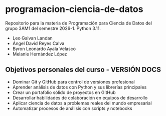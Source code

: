 # programacion-ciencia-de-datos

Repositorio para la materia de Programación para Ciencia de Datos del grupo 3AM1 del semestre 2026-1. Python 3.11.

- Leo Galvan Landan  
- Ángel David Reyes Calva  
- Byron Leonardo Ayala Velasco  
- Melanie Hernández López

## Objetivos personales del curso - VERSIÓN DOCS
- Dominar Git y GitHub para control de versiones profesional
- Aprender análisis de datos con Python y sus librerías principales
- Crear un portafolio sólido de proyectos en GitHub
- Desarrollar habilidades de colaboración en equipos de desarrollo
- Aplicar ciencia de datos a problemas reales del mundo empresarial
- Automatizar procesos de análisis con scripts y notebooks